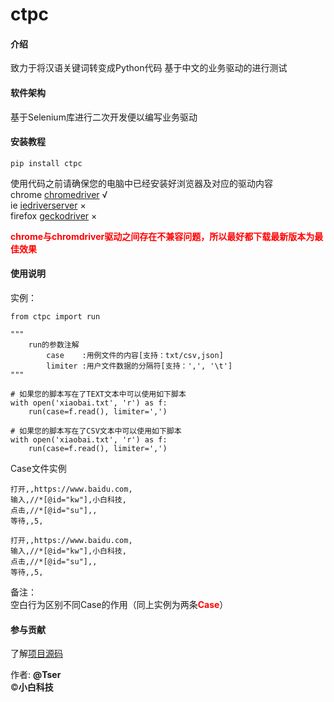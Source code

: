 # ctpc

#### 介绍
致力于将汉语关键词转变成Python代码
基于中文的业务驱动的进行测试

#### 软件架构
基于Selenium库进行二次开发便以编写业务驱动

#### 安装教程

    pip install ctpc

 使用代码之前请确保您的电脑中已经安装好浏览器及对应的驱动内容
 <br>
    chrome
    [chromedriver](http://npm.taobao.org/mirrors/chromedriver/) √
    <br>
    ie
    [iedriverserver](http://selenium-release.storage.googleapis.com/index.html) ×<br>
    firefox
    [geckodriver](https://github.com/mozilla/geckodriver/releases/) ×

<b style="color:red">chrome与chromdriver驱动之间存在不兼容问题，所以最好都下载最新版本为最佳效果</b>

#### 使用说明

实例：

    from ctpc import run

    """
        run的参数注解
            case    :用例文件的内容[支持：txt/csv,json]
            limiter :用户文件数据的分隔符[支持：',', '\t']
    """

    # 如果您的脚本写在了TEXT文本中可以使用如下脚本
    with open('xiaobai.txt', 'r') as f:
        run(case=f.read(), limiter=',')

    # 如果您的脚本写在了CSV文本中可以使用如下脚本
    with open('xiaobai.txt', 'r') as f:
        run(case=f.read(), limiter=',')


Case文件实例

    打开,,https://www.baidu.com,
    输入,//*[@id="kw"],小白科技,
    点击,//*[@id="su"],,
    等待,,5,

    打开,,https://www.baidu.com,
    输入,//*[@id="kw"],小白科技,
    点击,//*[@id="su"],,
    等待,,5,

备注：<br>
空白行为区别不同Case的作用（同上实例为两条<b style="color:red">Case</b>）


#### 参与贡献
了解[项目源码](https://gitee.com/big_touch/ctpc)<br>

作者: <b title="微信号：KonaSoft">@Tser</b><br>
©<b title="公众号：big_touch">小白科技</b>
